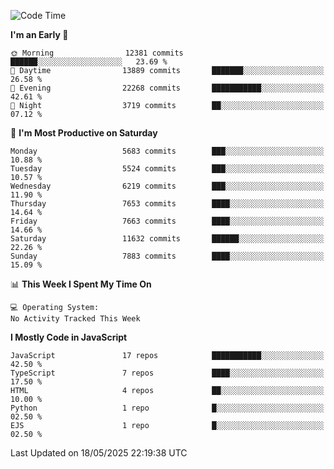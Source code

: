 <!--START_SECTION:waka-->
![Code Time](http://img.shields.io/badge/Code%20Time-3%2C498%20hrs%2059%20mins-blue)

**I'm an Early 🐤** 

```text
🌞 Morning                12381 commits       ██████░░░░░░░░░░░░░░░░░░░   23.69 % 
🌆 Daytime                13889 commits       ███████░░░░░░░░░░░░░░░░░░   26.58 % 
🌃 Evening                22268 commits       ███████████░░░░░░░░░░░░░░   42.61 % 
🌙 Night                  3719 commits        ██░░░░░░░░░░░░░░░░░░░░░░░   07.12 % 
```
📅 **I'm Most Productive on Saturday** 

```text
Monday                   5683 commits        ███░░░░░░░░░░░░░░░░░░░░░░   10.88 % 
Tuesday                  5524 commits        ███░░░░░░░░░░░░░░░░░░░░░░   10.57 % 
Wednesday                6219 commits        ███░░░░░░░░░░░░░░░░░░░░░░   11.90 % 
Thursday                 7653 commits        ████░░░░░░░░░░░░░░░░░░░░░   14.64 % 
Friday                   7663 commits        ████░░░░░░░░░░░░░░░░░░░░░   14.66 % 
Saturday                 11632 commits       ██████░░░░░░░░░░░░░░░░░░░   22.26 % 
Sunday                   7883 commits        ████░░░░░░░░░░░░░░░░░░░░░   15.09 % 
```


📊 **This Week I Spent My Time On** 

```text
💻 Operating System: 
No Activity Tracked This Week
```

**I Mostly Code in JavaScript** 

```text
JavaScript               17 repos            ███████████░░░░░░░░░░░░░░   42.50 % 
TypeScript               7 repos             ████░░░░░░░░░░░░░░░░░░░░░   17.50 % 
HTML                     4 repos             ██░░░░░░░░░░░░░░░░░░░░░░░   10.00 % 
Python                   1 repo              █░░░░░░░░░░░░░░░░░░░░░░░░   02.50 % 
EJS                      1 repo              █░░░░░░░░░░░░░░░░░░░░░░░░   02.50 % 
```




 Last Updated on 18/05/2025 22:19:38 UTC
<!--END_SECTION:waka-->

<!--
**likaiqiang/likaiqiang** is a ✨ _special_ ✨ repository because its `README.md` (this file) appears on your GitHub profile.

Here are some ideas to get you started:

- 🔭 I’m currently working on ...
- 🌱 I’m currently learning ...
- 👯 I’m looking to collaborate on ...
- 🤔 I’m looking for help with ...
- 💬 Ask me about ...
- 📫 How to reach me: ...
- 😄 Pronouns: ...
- ⚡ Fun fact: ...
-->
